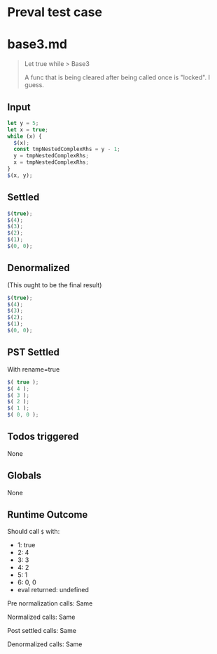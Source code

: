 # Preval test case

# base3.md

> Let true while > Base3
>
> A func that is being cleared after being called once is "locked". I guess.

## Input

`````js filename=intro
let y = 5;
let x = true;
while (x) {
  $(x);
  const tmpNestedComplexRhs = y - 1;
  y = tmpNestedComplexRhs;
  x = tmpNestedComplexRhs;
}
$(x, y);
`````


## Settled


`````js filename=intro
$(true);
$(4);
$(3);
$(2);
$(1);
$(0, 0);
`````


## Denormalized
(This ought to be the final result)

`````js filename=intro
$(true);
$(4);
$(3);
$(2);
$(1);
$(0, 0);
`````


## PST Settled
With rename=true

`````js filename=intro
$( true );
$( 4 );
$( 3 );
$( 2 );
$( 1 );
$( 0, 0 );
`````


## Todos triggered


None


## Globals


None


## Runtime Outcome


Should call `$` with:
 - 1: true
 - 2: 4
 - 3: 3
 - 4: 2
 - 5: 1
 - 6: 0, 0
 - eval returned: undefined

Pre normalization calls: Same

Normalized calls: Same

Post settled calls: Same

Denormalized calls: Same
